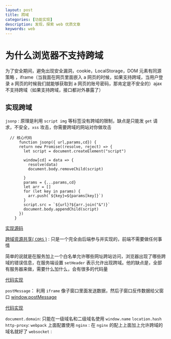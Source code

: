 ```yaml
---
layout: post
title: 跨域
categories: [功能实现]
description: 发现，探索 web 优质文章
keywords: web
---
```


# 为什么浏览器不支持跨域

为了安全期间，避免出现安全漏洞，cookie，LocalStorage，DOM 元素有同源策略 ，iframe（当我面在网页里面嵌入 a 网页的时候，如果支持跨域，当用户登录 a 网页的时候我们就能够获取到 a 网页的账号密码，那肯定是不安全的）ajax 不支持跨域（如果支持跨域，接口都对外暴露了）

## 实现跨域

`jsonp` : 原理是利用 `script img` 等标签没有跨域的限制，缺点是只能发 `get` 请求，不安全，`xss` 攻击，你需要跨域的网站对你做攻击

```
  // 核心代码
      function jsonp({ url,params,cd}) {
      return new Promise((resolve, reject) => {
        let script = document.createElement("script")

        window[cd] = data => {
          resolve(data)
          document.body.removeChild(script)

        }
        params = {...params,cd}
        let arr = []
        for (let key in params) {
          arr.push(`${key}=${params[key]}`)
        }
        script.src = `${url}?${arr.join("&")}`
        document.body.appendChild(script)
      })
    }
```
[实现源码](https://github.com/sunseekers/node/tree/master/cross-domian)

[跨域资源共享( `CORS` )](https://developer.mozilla.org/zh-CN/docs/Web/HTTP/Access_control_CORS) : 只是一个完全由后端参与并实现的，前端不需要做任何事情

简单的说就是在服务加上一个白名单允许哪些网址跨站访问，浏览器出现了哪些跨域的错误信息，在服务端设置 `setHeader` 表示允许出现跨域。他的缺点是，全部有服务器来做，需要什么加什么，会有很多的代码量

[代码实现](https://github.com/sunseekers/node/tree/master/cross-domian)

`postMessage`： 利用 `iframe` 像子窗口里面发送数据，然后子窗口反传数据给父窗口 [window.postMessage](https://developer.mozilla.org/zh-CN/docs/Web/API/Window/postMessage)

[代码实现](https://github.com/sunseekers/node/tree/master/cross-domian/postMessage)

`document.domain`: 只能在一级域名和二级域名使用
`window.name`
`location.hash`
`http-proxy`:  `webpack` 上面配置使用
`nginx` : 在 `nginx` 的配上上面加上允许跨域的域名就好了
`websocket` :


